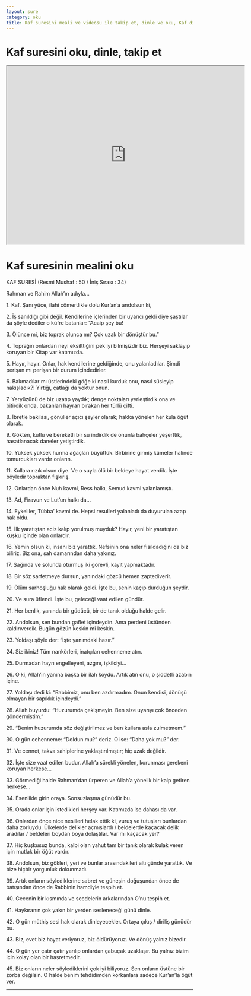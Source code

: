 ```yaml
---
layout: sure
category: oku
title: Kaf suresini meali ve videosu ile takip et, dinle ve oku, Kaf dinle, Kaf meali.
---
```


<div class="container">
  <div class="row">
    <div class="col-lg-12">
      <h1>Kaf suresini oku, dinle, takip et</h1>
      <div class="div-youtube-embed">
        <iframe width="640" height="480" src="https://www.youtube.com/embed/http://">frameborder="0" allowfullscreen></iframe>
      </div>
    </div>
  </div>

  <div class="row">
    <div class="col-lg-12">
      <h1>Kaf suresinin mealini oku</h1>
      <div><p>KAF SURESİ (Resmi Mushaf : 50 / İniş Sırası : 34)</p><p>Rahman ve Rahim Allah’ın adıyla…</p><p></p><p></p><p>1. Kaf. Şanı yüce, ilahi cömertlikle dolu Kur’an’a andolsun ki,</p><p></p><p></p><p>2. İş sanıldığı gibi değil. Kendilerine içlerinden bir uyarıcı geldi diye şaştılar da şöyle dediler o küfre batanlar: “Acaip şey bu!</p><p></p><p></p><p>3. Ölünce mi, biz toprak olunca mı? Çok uzak bir dönüştür bu.”</p><p></p><p></p><p>4. Toprağın onlardan neyi eksilttiğini pek iyi bilmişizdir biz. Herşeyi saklayıp koruyan bir Kitap var katımızda.</p><p></p><p></p><p>5. Hayır, hayır. Onlar, hak kendilerine geldiğinde, onu yalanladılar. Şimdi perişan mı perişan bir durum içindedirler.</p><p></p><p></p><p>6. Bakmadılar mı üstlerindeki göğe ki nasıl kurduk onu, nasıl süsleyip nakışladık?! Yırtığı, çatlağı da yoktur onun.</p><p></p><p></p><p>7. Yeryüzünü de biz uzatıp yaydık; denge noktaları yerleştirdik ona ve bitirdik onda, bakanları hayran bırakan her türlü çifti.</p><p></p><p></p><p>8. İbretle bakılası, gönüller açıcı şeyler olarak; hakka yönelen her kula öğüt olarak.</p><p></p><p></p><p>9. Gökten, kutlu ve bereketli bir su indirdik de onunla bahçeler yeşerttik, hasatlanacak daneler yetiştirdik.</p><p></p><p></p><p>10. Yüksek yüksek hurma ağaçları büyüttük. Birbirine girmiş kümeler halinde tomurcukları vardır onların.</p><p></p><p></p><p>11. Kullara rızık olsun diye. Ve o suyla ölü bir beldeye hayat verdik. İşte böyledir topraktan fışkırış.</p><p></p><p></p><p>12. Onlardan önce Nuh kavmi, Ress halkı, Semud kavmi yalanlamıştı.</p><p></p><p></p><p>13. Ad, Firavun ve Lut’un halkı da…</p><p></p><p></p><p>14. Eykeliler, Tübba’ kavmi de. Hepsi resulleri yalanladı da duyurulan azap hak oldu.</p><p></p><p></p><p>15. İlk yaratıştan aciz kalıp yorulmuş muyduk? Hayır, yeni bir yaratıştan kuşku içinde olan onlardır.</p><p></p><p></p><p>16. Yemin olsun ki, insanı biz yarattık. Nefsinin ona neler fısıldadığını da biz biliriz. Biz ona, şah damarından daha yakınız.</p><p></p><p></p><p>17. Sağında ve solunda oturmuş iki görevli, kayıt yapmaktadır.</p><p></p><p></p><p>18. Bir söz sarfetmeye dursun, yanındaki gözcü hemen zaptediverir.</p><p></p><p></p><p>19. Ölüm sarhoşluğu hak olarak geldi. İşte bu, senin kaçıp durduğun şeydir.</p><p></p><p></p><p>20. Ve sura üflendi. İşte bu, geleceği vaat edilen gündür.</p><p></p><p></p><p>21. Her benlik, yanında bir güdücü, bir de tanık olduğu halde gelir.</p><p></p><p></p><p>22. Andolsun, sen bundan gaflet içindeydin. Ama perdeni üstünden kaldırıverdik. Bugün gözün keskin mi keskin.</p><p></p><p></p><p>23. Yoldaşı şöyle der: “İşte yanımdaki hazır.”</p><p></p><p></p><p>24. Siz ikiniz! Tüm nankörleri, inatçıları cehenneme atın.</p><p></p><p></p><p>25. Durmadan hayrı engelleyeni, azgını, işkilciyi…</p><p></p><p></p><p>26. O ki, Allah’ın yanına başka bir ilah koydu. Artık atın onu, o şiddetli azabın içine.</p><p></p><p></p><p>27. Yoldaşı dedi ki: “Rabbimiz, onu ben azdırmadım. Onun kendisi, dönüşü olmayan bir sapıklık içindeydi.”</p><p></p><p></p><p>28. Allah buyurdu: “Huzurumda çekişmeyin. Ben size uyarıyı çok önceden göndermiştim.”</p><p></p><p></p><p>29. “Benim huzurumda söz değiştirilmez ve ben kullara asla zulmetmem.”</p><p></p><p></p><p>30. O gün cehenneme: “Doldun mu?” deriz. O ise: “Daha yok mu?” der.</p><p></p><p></p><p>31. Ve cennet, takva sahiplerine yaklaştırılmıştır; hiç uzak değildir.</p><p></p><p></p><p>32. İşte size vaat edilen budur. Allah’a sürekli yönelen, korunması gerekeni koruyan herkese…</p><p></p><p></p><p>33. Görmediği halde Rahman’dan ürperen ve Allah’a yönelik bir kalp getiren herkese…</p><p></p><p></p><p>34. Esenlikle girin oraya. Sonsuzlaşma günüdür bu.</p><p></p><p></p><p>35. Orada onlar için istedikleri herşey var. Katımızda ise dahası da var.</p><p></p><p></p><p>36. Onlardan önce nice nesilleri helak ettik ki, vuruş ve tutuşları bunlardan daha zorluydu. Ülkelerde delikler açmışlardı / beldelerde kaçacak delik aradılar / beldeleri boydan boya dolaştılar. Var mı kaçacak yer?</p><p></p><p></p><p>37. Hiç kuşkusuz bunda, kalbi olan yahut tam bir tanık olarak kulak veren için mutlak bir öğüt vardır.</p><p></p><p></p><p>38. Andolsun, biz gökleri, yeri ve bunlar arasındakileri altı günde yarattık. Ve bize hiçbir yorgunluk dokunmadı.</p><p></p><p></p><p>39. Artık onların söylediklerine sabret ve güneşin doğuşundan önce de batışından önce de Rabbinin hamdiyle tespih et.</p><p></p><p></p><p>40. Gecenin bir kısmında ve secdelerin arkalarından O’nu tespih et.</p><p></p><p></p><p>41. Haykıranın çok yakın bir yerden sesleneceği günü dinle.</p><p></p><p></p><p>42. O gün müthiş sesi hak olarak dinleyecekler. Ortaya çıkış / diriliş günüdür bu.</p><p></p><p></p><p>43. Biz, evet biz hayat veriyoruz, biz öldürüyoruz. Ve dönüş yalnız bizedir.</p><p></p><p></p><p>44. O gün yer çatır çatır yarılıp onlardan çabuçak uzaklaşır. Bu yalnız bizim için kolay olan bir haşretmedir.</p><p></p><p></p><p>45. Biz onların neler söylediklerini çok iyi biliyoruz. Sen onların üstüne bir zorba değilsin. O halde benim tehdidimden korkanlara sadece Kur’an’la öğüt ver.</p><p></p><p></p><p></p><p></p></div>
    </div>
  </div>
</div>
<hr />